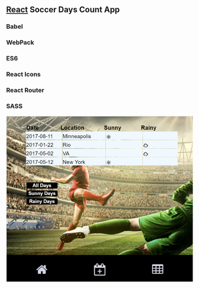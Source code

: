 ## [React](https://facebook.github.io/react/) Soccer Days Count App
### Babel
### WebPack
### ES6
### React Icons
### React Router
### SASS

![alt text](app.png?raw=true "app image")
